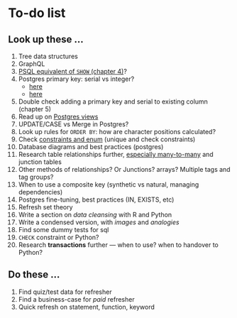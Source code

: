 # To-do list

## Look up these ...

1. Tree data structures
2. GraphQL
3. [PSQL equivalent of `SHOW` (chapter 4)](https://bit.ly/2PRzFCE)?
4. Postgres primary key: serial vs integer?
    + [here](https://stackoverflow.com/questions/787722/postgresql-autoincrement)
    + [here](https://stackoverflow.com/q/11778102)
5. Double check adding a primary key and serial to existing column (chapter 5)
6. Read up on [Postgres views](https://www.postgresql.org/docs/current/static/sql-createview.html)
7. UPDATE/CASE vs Merge in Postgres?
8. Look up rules for `ORDER BY`: how are character positions calculated?
9. Check [constraints and enum](https://stackoverflow.com/q/7250939) (unique and check constraints)
10. Database diagrams and best practices (postgres)
11. Research table relationships further, [especially many-to-many](https://support.airtable.com/hc/en-us/articles/218734758-A-beginner-s-guide-to-many-to-many-relationships) and junction tables
12. Other methods of relationships? Or Junctions? arrays? Multiple tags and tag groups?
13. When to use a composite key (synthetic vs natural, managing dependencies)
14. Postgres fine-tuning, best practices (IN, EXISTS, etc)
15. Refresh set theory
16. Write a section on _data cleansing_ with R and Python
17. Write a condensed version, with _images_ and _analogies_
18. Find some dummy tests for sql
19. `CHECK` constraint or Python?
20. Research **transactions** further — when to use? when to handover to Python?

## Do these ...

1. Find quiz/test data for refresher
2. Find a business-case for _paid_ refresher
3. Quick refresh on statement, function, keyword
